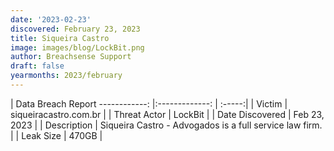 ```yaml
---
date: '2023-02-23'
discovered: February 23, 2023
title: Siqueira Castro
image: images/blog/LockBit.png
author: Breachsense Support
draft: false
yearmonths: 2023/february
---
```



| Data Breach Report
------------:     |:-------------:    | :-----:|
| Victim      | siqueiracastro.com.br      | 
| Threat Actor      | LockBit      | 
| Date Discovered      | Feb 23, 2023      | 
| Description      | Siqueira Castro - Advogados is a full service law firm.      | 
| Leak Size      | 470GB      | 

